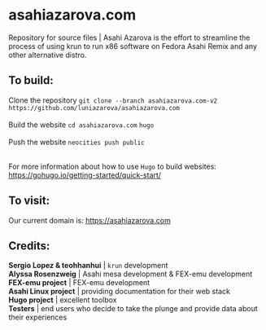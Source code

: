 # asahiazarova.com <br>
Repository for source files | Asahi Azarova is the effort to streamline the process of using krun to run x86 software on Fedora Asahi Remix and any other alternative distro.

## To build:

Clone the repository `git clone --branch asahiazarova.com-v2 https://github.com/luniazarova/asahiazarova.com` <br><br>
Build the website `cd asahiazarova.com` `hugo` <br><br>
Push the website `neocities push public` <br><br>

For more information about how to use `Hugo` to build websites: https://gohugo.io/getting-started/quick-start/

## To visit:
Our current domain is: https://asahiazarova.com

## Credits:

**Sergio Lopez & teohhanhui** | `krun` development <br>
**Alyssa Rosenzweig** | Asahi mesa development & FEX-emu development <br>
**FEX-emu project** | FEX-emu development <br>
**Asahi Linux project** | providing documentation for their web stack <br>
**Hugo project** | excellent toolbox <br>
**Testers** | end users who decide to take the plunge and provide data about their experiences
